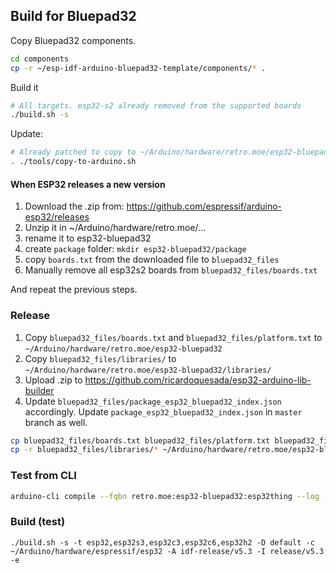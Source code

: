 ## Build for Bluepad32

Copy Bluepad32 components.

```sh
cd components
cp -r ~/esp-idf-arduino-bluepad32-template/components/* .
```

Build it

```sh
# All targets. esp32-s2 already removed from the supported boards
./build.sh -s
```

Update:

```sh
# Already patched to copy to ~/Arduino/hardware/retro.moe/esp32-bluepad32
. ./tools/copy-to-arduino.sh
```

#### When ESP32 releases a new version

1. Download the .zip from: https://github.com/espressif/arduino-esp32/releases
2. Unzip it in ~/Arduino/hardware/retro.moe/...
3. rename it to esp32-bluepad32
4. create `package` folder: `mkdir esp32-bluepad32/package`
5. copy `boards.txt` from the downloaded file to `bluepad32_files`
6. Manually remove all esp32s2 boards from `bluepad32_files/boards.txt`

And repeat the previous steps.

### Release

1. Copy `bluepad32_files/boards.txt` and `bluepad32_files/platform.txt` to `~/Arduino/hardware/retro.moe/esp32-bluepad32`
2. Copy `bluepad32_files/libraries/` to `~/Arduino/hardware/retro.moe/esp32-bluepad32/libraries/`
3. Upload .zip to https://github.com/ricardoquesada/esp32-arduino-lib-builder
4. Update `bluepad32_files/package_esp32_bluepad32_index.json` accordingly.
   Update `package_esp32_bluepad32_index.json` in `master` branch as well.


```sh
cp bluepad32_files/boards.txt bluepad32_files/platform.txt bluepad32_files/package.json ~/Arduino/hardware/retro.moe/esp32-bluepad32
cp -r bluepad32_files/libraries/* ~/Arduino/hardware/retro.moe/esp32-bluepad32/libraries/
```

### Test from CLI

```sh
arduino-cli compile --fqbn retro.moe:esp32-bluepad32:esp32thing --log --verbose
```

### Build (test)

```
./build.sh -s -t esp32,esp32s3,esp32c3,esp32c6,esp32h2 -D default -c ~/Arduino/hardware/espressif/esp32 -A idf-release/v5.3 -I release/v5.3 -e
```
